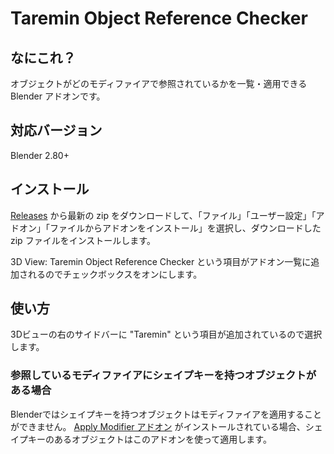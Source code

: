# Taremin Object Reference Checker

## なにこれ？

オブジェクトがどのモディファイアで参照されているかを一覧・適用できる Blender アドオンです。


## 対応バージョン

Blender 2.80+


## インストール

[Releases](./releases) から最新の zip をダウンロードして、「ファイル」「ユーザー設定」「アドオン」「ファイルからアドオンをインストール」を選択し、ダウンロードした zip ファイルをインストールします。

3D View: Taremin Object Reference Checker という項目がアドオン一覧に追加されるのでチェックボックスをオンにします。


## 使い方

3Dビューの右のサイドバーに "Taremin" という項目が追加されているので選択します。


### 参照しているモディファイアにシェイプキーを持つオブジェクトがある場合

Blenderではシェイプキーを持つオブジェクトはモディファイアを適用することができません。
[Apply Modifier アドオン](https://github.com/Taremin/ApplyModifier) がインストールされている場合、シェイプキーのあるオブジェクトはこのアドオンを使って適用します。

